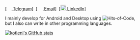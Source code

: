 <a href="https://t.me/kotleni">[<img src="https://upload.wikimedia.org/wikipedia/commons/thumb/8/82/Telegram_logo.svg/768px-Telegram_logo.svg.png" width=16 height=16 />  Telegram]</a>&nbsp;
<a href="mailto:kotleni@icloud.com">[<img src="https://upload.wikimedia.org/wikipedia/commons/thumb/7/7e/Gmail_icon_%282020%29.svg/768px-Gmail_icon_%282020%29.svg.png" width=18 height=14 />  Email]</a>&nbsp;
<a href="https://www.linkedin.com/in/victor-varenik-73324122a/">[<img src="https://cdn-icons-png.flaticon.com/512/174/174857.png" width=18 height=18 />  LinkedIn]</a>

I mainly develop for Android and Desktop using ![Hits-of-Code](https://img.shields.io/badge/kotlin-%230095D5.svg?style=flat-square&logo=kotlin&logoColor=white),<br> but I also can write in other programming languages. 

[![kotleni's GitHub stats](https://github-readme-stats.vercel.app/api?username=kotleni&theme=merko&hide_title=true&hide_border=true)](https://github.com/anuraghazra/github-readme-stats)
